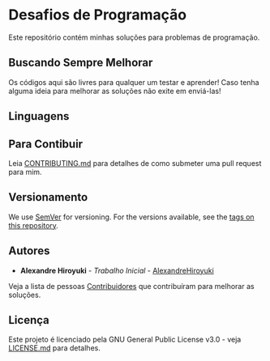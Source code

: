 # Desafios de Programação

Este repositório contém minhas soluções para problemas de programação.

## Buscando Sempre Melhorar

Os códigos aqui são livres para qualquer um testar e aprender! Caso tenha alguma ideia para melhorar as soluções não exite em enviá-las!

## Linguagens

## Para Contibuir

Leia [CONTRIBUTING.md](https://gist.github.com/your/project) para detalhes de como submeter uma pull request para mim.

## Versionamento

We use [SemVer](http://semver.org/) for versioning. For the versions available, see the [tags on this repository](https://github.com/your/project/tags).

## Autores

* **Alexandre Hiroyuki** - *Trabalho Inicial* - [AlexandreHiroyuki](https://github.com/PurpleBooth)

Veja a lista de pessoas [Contribuidores](https://github.com/your/project/contributors) que contribuíram para melhorar as soluções.

## Licença

Este projeto é licenciado pela GNU General Public License v3.0 - veja [LICENSE.md](LICENSE.md) para detalhes.
